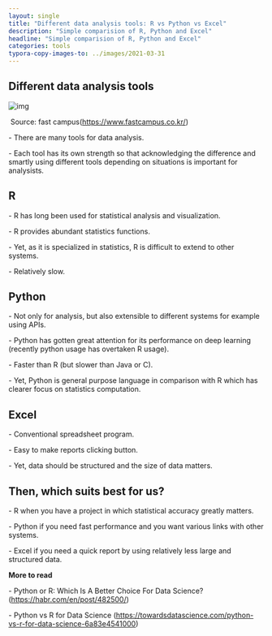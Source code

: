```yaml
---
layout: single
title: "Different data analysis tools: R vs Python vs Excel"
description: "Simple comparision of R, Python and Excel"
headline: "Simple comparision of R, Python and Excel"
categories: tools
typora-copy-images-to: ../images/2021-03-31
---
```





 ## Different data analysis tools

![img](file:///C:/Users/smood/AppData/Local/Temp/msohtmlclip1/01/clip_image002.jpg)

​											                      Source: fast campus(https://www.fastcampus.co.kr/)

\-  There are many tools for data analysis. 

\-  Each tool has its own strength so that acknowledging the difference and smartly using different tools depending on situations is important for analysists.

 

## R

\- R has long been used for statistical analysis and visualization.

\- R provides abundant statistics functions.

\- Yet, as it is specialized in statistics, R is difficult to extend to other systems.

\- Relatively slow.

 

## Python

\- Not only for analysis, but also extensible to different systems for example using APIs.

\- Python has gotten great attention for its performance on deep learning (recently python usage has overtaken R usage).

\- Faster than R (but slower than Java or C).

\- Yet, Python is general purpose language in comparison with R which has clearer focus on statistics computation.

 

## Excel

\- Conventional spreadsheet program.

\- Easy to make reports clicking button.

\- Yet, data should be structured and the size of data matters.

 

## Then, which suits best for us?

\-  R when you have a project in which statistical accuracy greatly matters.

\-   Python if you need fast performance and you want various links with other systems.

\-   Excel if you need a quick report by using relatively less large and structured data.

 

**More to read**

\-  Python or R: Which Is A Better Choice For Data Science? (https://habr.com/en/post/482500/)

\-  Python vs R for Data Science (https://towardsdatascience.com/python-vs-r-for-data-science-6a83e4541000)
